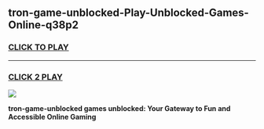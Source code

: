 
## tron-game-unblocked-Play-Unblocked-Games-Online-q38p2
<h3>
<a href="https://premium76.site?title=tron-game-unblocked&ref=24A">CLICK TO PLAY</a></h3>
<hr>

<h3>
<a href="https://premium76.site?title=tron-game-unblocked&ref=24A">CLICK 2 PLAY</a>
  
</h3>

<a href="https://premium76.site?title=tron-game-unblocked&ref=24A"><img src="https://clearcache.store/games.png"></a>


**tron-game-unblocked games unblocked: Your Gateway to Fun and Accessible Online Gaming**
